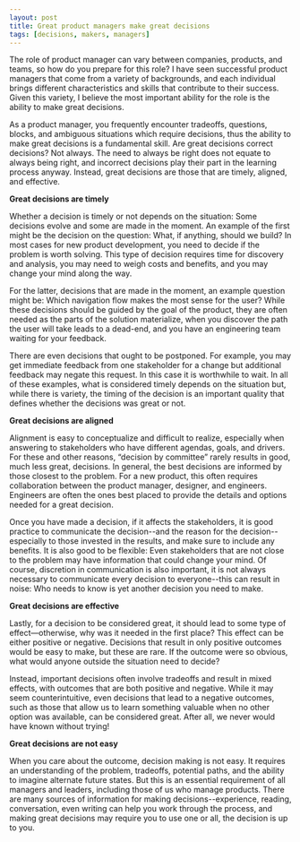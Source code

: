 ```yaml
---
layout: post
title: Great product managers make great decisions
tags: [decisions, makers, managers]
---
```


The role of product manager can vary between companies, products, and teams, so how do you prepare for this role?  I have seen successful product managers that come from a variety of backgrounds, and each individual brings different characteristics and skills that contribute to their success.  Given this variety, I believe the most important ability for the role is the ability to make great decisions.  

As a product manager, you frequently encounter tradeoffs, questions, blocks, and ambiguous situations which require decisions, thus the ability to make great decisions is a fundamental skill.  Are great decisions correct decisions?  Not always.  The need to always be right does not equate to always being right, and incorrect decisions play their part in the learning process anyway. Instead, great decisions are those that are timely, aligned, and effective.

**Great decisions are timely**

Whether a decision is timely or not depends on the situation:  Some decisions evolve and some are made in the moment.  An example of the first might be the decision on the question:  What, if anything, should we build?  In most cases for new product development, you need to decide if the problem is worth solving.  This type of decision requires time for discovery and analysis, you may need to weigh costs and benefits, and you may change your mind along the way.  

For the latter, decisions that are made in the moment, an example question might be: Which navigation flow makes the most sense for the user?  While these decisions should be guided by the goal of the product, they are often needed as the parts of the solution materialize, when you discover the path the user will take leads to a dead-end, and you have an engineering team waiting for your feedback.  

There are even decisions that ought to be postponed.  For example, you may get immediate feedback from one stakeholder for a change but additional feedback may negate this request.  In this case it is worthwhile to wait.  In all of these examples, what is considered timely depends on the situation but, while there is variety, the timing of the decision is an important quality that defines whether the decisions was great or not.

**Great decisions are aligned**

Alignment is easy to conceptualize and difficult to realize, especially when answering to stakeholders who have different agendas, goals, and drivers.  For these and other reasons, “decision by committee” rarely results in good, much less great, decisions.  In general, the best decisions are informed by those closest to the problem.  For a new product, this often requires collaboration between the product manager, designer, and engineers.  Engineers are often the ones best placed to provide the details and options needed for a great decision.  

Once you have made a decision, if it affects the stakeholders, it is good practice to communicate the decision--and the reason for the decision--especially to those invested in the results, and make sure to include any benefits.  It is also good to be flexible: Even stakeholders that are not close to the problem may have information that could change your mind.  Of course, discretion in communication is also important, it is not always necessary to communicate every decision to everyone--this can result in noise: Who needs to know is yet another decision you need to make.

**Great decisions are effective**

Lastly, for a decision to be considered great, it should lead to some type of effect—otherwise, why was it needed in the first place? This effect can be either positive or negative. Decisions that result in only positive outcomes would be easy to make, but these are rare. If the outcome were so obvious, what would anyone outside the situation need to decide?

Instead, important decisions often involve tradeoffs and result in mixed effects, with outcomes that are both positive and negative. While it may seem counterintuitive, even decisions that lead to a negative outcomes, such as those that allow us to learn something valuable when no other option was available, can be considered great.  After all, we never would have known without trying!

**Great decisions are not easy**

When you care about the outcome, decision making is not easy.  It requires an understanding of the problem, tradeoffs, potential paths, and the ability to imagine alternate future states.  But this is an essential requirement of all managers and leaders, including those of us who manage products.  There are many sources of information for making decisions--experience, reading, conversation, even writing can help you work through the process, and making great decisions may require you to use one or all, the decision is up to you.
